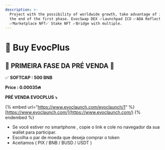 ```yaml
---
description: >-
  Project with the possibility of worldwide growth, take advantage of it before
  the end of the first phase. EvocSwap DEX ✅Launchpad ICO ✅ADA Reflection
  ✅Marketplace NFT✅ Stake NFT ✅Bridge with multiple.
---
```


# 📶 Buy EvocPlus

## 🎉 PRIMEIRA FASE DA PRÉ VENDA 🎉

✅ **SOFTCAP : 500 BNB**&#x20;

**Price : 0.00035🔥**

**PRÉ VENDA EVOCPLUS ⤵️**

{% embed url="https://www.evoclaunch.com/evoclaunch/1" %}
[https://www.evoclaunch.com/](https://www.evoclaunch.com/)
{% endembed %}

* Se você estiver no smartphone , copie o link e cole no navegador da sua wallet para participar.
* Escolha o par de moeda que deseja comprar o token
* Aceitamos ( PIX / BNB / BUSD / USDT )&#x20;
